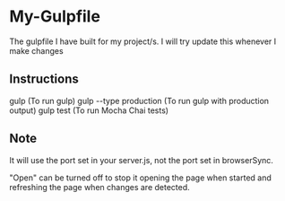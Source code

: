 # My-Gulpfile
The gulpfile I have built for my project/s. I will try update this whenever I make changes

## Instructions
gulp                    (To run gulp)
gulp --type production  (To run gulp with production output)
gulp test               (To run Mocha Chai tests)

## Note
It will use the port set in your server.js, not the port set in browserSync.

"Open" can be turned off to stop it opening the page when started and refreshing the page when changes are detected.

